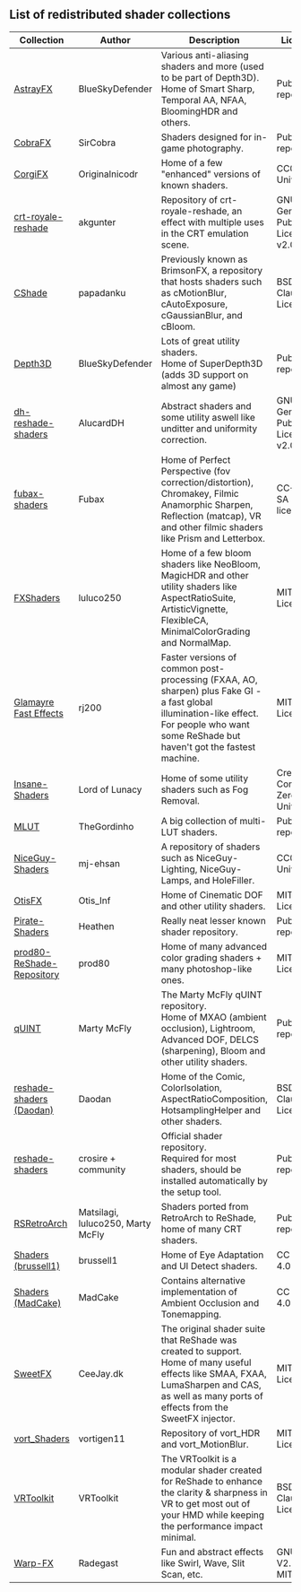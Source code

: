 ## List of redistributed shader collections

| Collection | Author | Description | License |
|---|---|---|---|
| [AstrayFX](https://blueskydefender.github.io/AstrayFX/) | BlueSkyDefender | Various anti-aliasing shaders and more (used to be part of Depth3D).<br/>Home of Smart Sharp, Temporal AA, NFAA, BloomingHDR and others. | Public repository |
| [CobraFX](https://github.com/LordKobra/CobraFX/tree/master) | SirCobra | Shaders designed for in-game photography. | Public repository |
| [CorgiFX](https://github.com/originalnicodr/CorgiFX) | Originalnicodr | Home of a few "enhanced" versions of known shaders. | CC0 1.0 Universal |
| [crt-royale-reshade](https://github.com/akgunter/crt-royale-reshade) | akgunter | Repository of crt-royale-reshade, an effect with multiple uses in the CRT emulation scene. | GNU General Public License v2.0 |
| [CShade](https://github.com/papadanku/CShade) | papadanku | Previously known as BrimsonFX, a repository that hosts shaders such as cMotionBlur, cAutoExposure, cGaussianBlur, and cBloom. | BSD 3-Clause License |
| [Depth3D](https://github.com/BlueSkyDefender/Depth3D) | BlueSkyDefender | Lots of great utility shaders.<br/>Home of SuperDepth3D (adds 3D support on almost any game) | Public repository |
| [dh-reshade-shaders](https://github.com/AlucardDH/dh-reshade-shaders) | AlucardDH | Abstract shaders and some utility aswell like unditter and uniformity correction. | GNU General Public License v2.0 |
| [fubax-shaders](https://github.com/Fubaxiusz/fubax-shaders) | Fubax | Home of Perfect Perspective (fov correction/distortion), Chromakey, Filmic Anamorphic Sharpen, Reflection (matcap), VR and other filmic shaders like Prism and Letterbox. | CC+ BY-SA 3.0 license |
| [FXShaders](https://github.com/luluco250/FXShaders) | luluco250 | Home of a few bloom shaders like NeoBloom, MagicHDR and other utility shaders like AspectRatioSuite, ArtisticVignette, FlexibleCA, MinimalColorGrading and NormalMap. | MIT License |
| [Glamayre Fast Effects](https://github.com/rj200/Glamarye_Fast_Effects_for_ReShade) | rj200 | Faster versions of common post-processing (FXAA, AO, sharpen) plus Fake GI - a fast global illumination-like effect. For people who want some ReShade but haven't got the fastest machine. | MIT License |
| [Insane-Shaders ](https://github.com/LordOfLunacy/Insane-Shaders) | Lord of Lunacy | Home of some utility shaders such as Fog Removal. | Creative Commons Zero v1.0 Universal |
| [MLUT](https://github.com/TheGordinho/MLUT) | TheGordinho | A big collection of multi-LUT shaders. | Public repository |
| [NiceGuy-Shaders](https://github.com/mj-ehsan/NiceGuy-Shaders) | mj-ehsan | A repository of shaders such as NiceGuy-Lighting, NiceGuy-Lamps, and HoleFiller. | CC0 1.0 Universal |
| [OtisFX](https://github.com/FransBouma/OtisFX) | Otis_Inf | Home of Cinematic DOF and other utility shaders. | MIT License |
| [Pirate-Shaders](https://github.com/Heathen/Pirate-Shaders) | Heathen | Really neat lesser known shader repository. | Public repository |
| [prod80-ReShade-Repository](https://github.com/prod80/prod80-ReShade-Repository) | prod80 | Home of many advanced color grading shaders + many photoshop-like ones. | MIT License |
| [qUINT](https://github.com/martymcmodding/qUINT) | Marty McFly | The Marty McFly qUINT repository.<br/>Home of MXAO (ambient occlusion), Lightroom, Advanced DOF, DELCS (sharpening), Bloom and other utility shaders. | Public repository |
| [reshade-shaders (Daodan)](https://github.com/Daodan317081/reshade-shaders) | Daodan | Home of the Comic, ColorIsolation, AspectRatioComposition, HotsamplingHelper and other shaders. | BSD 3-Clause License |
| [reshade-shaders](https://github.com/crosire/reshade-shaders) | crosire + community | Official shader repository.<br/>Required for most shaders, should be installed automatically by the setup tool. | Public repository |
| [RSRetroArch](https://github.com/Matsilagi/RSRetroArch) | Matsilagi, luluco250, Marty McFly | Shaders ported from RetroArch to ReShade, home of many CRT shaders. | Public repository |
| [Shaders (brussell1)](https://github.com/brussell1/Shaders) | brussell1 | Home of Eye Adaptation and UI Detect shaders. | CC BY 4.0 |
| [Shaders (MadCake)](https://github.com/ConstantineRudenko/Shaders/tree/master/reshade/Shaders) | MadCake | Contains alternative implementation of Ambient Occlusion and Tonemapping. | CC BY 4.0 |
| [SweetFX](https://github.com/CeeJayDK/SweetFX) | CeeJay.dk | The original shader suite that ReShade was created to support.<br/>Home of many useful effects like SMAA, FXAA, LumaSharpen and CAS, as well as many ports of effects from the SweetFX injector. | MIT License |
| [vort_Shaders](https://github.com/vortigern11/vort_Shaders) | vortigen11 | Repository of vort_HDR and vort_MotionBlur. | MIT License |
| [VRToolkit](https://github.com/retroluxfilm/reshade-vrtoolkit) | VRToolkit | The VRToolkit is a modular shader created for ReShade to enhance the clarity & sharpness in VR to get most out of your HMD while keeping the performance impact minimal. | BSD 3-Clause License |
| [Warp-FX](https://github.com/Radegast-FFXIV/reshade-shaders) | Radegast | Fun and abstract effects like Swirl, Wave, Slit Scan, etc. | GNU GPL V2.0 / MIT |
